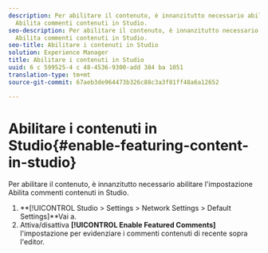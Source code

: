 ```yaml
---
description: Per abilitare il contenuto, è innanzitutto necessario abilitare l'impostazione
  Abilita commenti contenuti in Studio.
seo-description: Per abilitare il contenuto, è innanzitutto necessario abilitare l'impostazione
  Abilita commenti contenuti in Studio.
seo-title: Abilitare i contenuti in Studio
solution: Experience Manager
title: Abilitare i contenuti in Studio
uuid: 6 c 599525-4 c 48-4536-9300-add 384 ba 1051
translation-type: tm+mt
source-git-commit: 67aeb3de964473b326c88c3a3f81ff48a6a12652

---
```



# Abilitare i contenuti in Studio{#enable-featuring-content-in-studio}

Per abilitare il contenuto, è innanzitutto necessario abilitare l'impostazione Abilita commenti contenuti in Studio.

1. **[!UICONTROL Studio > Settings > Network Settings > Default Settings]**Vai a.
1. Attiva/disattiva **[!UICONTROL Enable Featured Comments]** l'impostazione per evidenziare i commenti contenuti di recente sopra l'editor.
